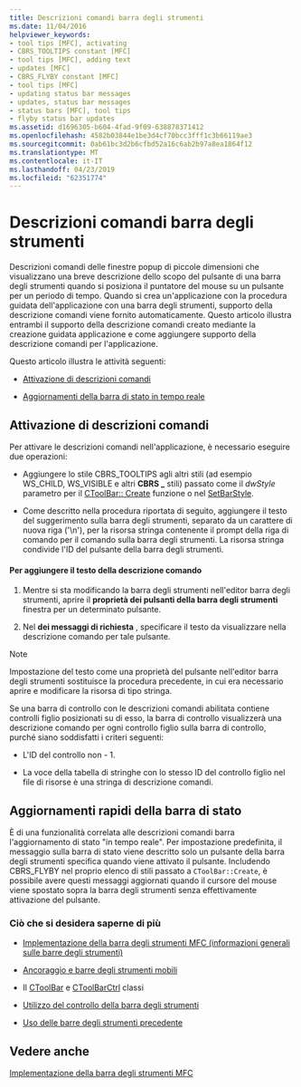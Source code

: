 ```yaml
---
title: Descrizioni comandi barra degli strumenti
ms.date: 11/04/2016
helpviewer_keywords:
- tool tips [MFC], activating
- CBRS_TOOLTIPS constant [MFC]
- tool tips [MFC], adding text
- updates [MFC]
- CBRS_FLYBY constant [MFC]
- tool tips [MFC]
- updating status bar messages
- updates, status bar messages
- status bars [MFC], tool tips
- flyby status bar updates
ms.assetid: d1696305-b604-4fad-9f09-638878371412
ms.openlocfilehash: 4582b03844e1be3d4cf70bcc3fff1c3b66119ae3
ms.sourcegitcommit: 0ab61bc3d2b6cfbd52a16c6ab2b97a8ea1864f12
ms.translationtype: MT
ms.contentlocale: it-IT
ms.lasthandoff: 04/23/2019
ms.locfileid: "62351774"
---
```

# <a name="toolbar-tool-tips"></a>Descrizioni comandi barra degli strumenti

Descrizioni comandi delle finestre popup di piccole dimensioni che visualizzano una breve descrizione dello scopo del pulsante di una barra degli strumenti quando si posiziona il puntatore del mouse su un pulsante per un periodo di tempo. Quando si crea un'applicazione con la procedura guidata dell'applicazione con una barra degli strumenti, supporto della descrizione comandi viene fornito automaticamente. Questo articolo illustra entrambi il supporto della descrizione comandi creato mediante la creazione guidata applicazione e come aggiungere supporto della descrizione comandi per l'applicazione.

Questo articolo illustra le attività seguenti:

- [Attivazione di descrizioni comandi](#_core_activating_tool_tips)

- [Aggiornamenti della barra di stato in tempo reale](#_core_fly_by_status_bar_updates)

##  <a name="_core_activating_tool_tips"></a> Attivazione di descrizioni comandi

Per attivare le descrizioni comandi nell'applicazione, è necessario eseguire due operazioni:

- Aggiungere lo stile CBRS_TOOLTIPS agli altri stili (ad esempio WS_CHILD, WS_VISIBLE e altri **CBRS _** stili) passato come il *dwStyle* parametro per il [CToolBar:: Create](../mfc/reference/ctoolbar-class.md#create) funzione o nel [SetBarStyle](../mfc/reference/ccontrolbar-class.md#setbarstyle).

- Come descritto nella procedura riportata di seguito, aggiungere il testo del suggerimento sulla barra degli strumenti, separato da un carattere di nuova riga ('\n'), per la risorsa stringa contenente il prompt della riga di comando per il comando sulla barra degli strumenti. La risorsa stringa condivide l'ID del pulsante della barra degli strumenti.

#### <a name="to-add-the-tool-tip-text"></a>Per aggiungere il testo della descrizione comando

1. Mentre si sta modificando la barra degli strumenti nell'editor barra degli strumenti, aprire il **proprietà dei pulsanti della barra degli strumenti** finestra per un determinato pulsante.

1. Nel **dei messaggi di richiesta** , specificare il testo da visualizzare nella descrizione comando per tale pulsante.

> [!NOTE]
>  Impostazione del testo come una proprietà del pulsante nell'editor barra degli strumenti sostituisce la procedura precedente, in cui era necessario aprire e modificare la risorsa di tipo stringa.

Se una barra di controllo con le descrizioni comandi abilitata contiene controlli figlio posizionati su di esso, la barra di controllo visualizzerà una descrizione comando per ogni controllo figlio sulla barra di controllo, purché siano soddisfatti i criteri seguenti:

- L'ID del controllo non - 1.

- La voce della tabella di stringhe con lo stesso ID del controllo figlio nel file di risorse è una stringa di descrizione comandi.

##  <a name="_core_fly_by_status_bar_updates"></a> Aggiornamenti rapidi della barra di stato

È di una funzionalità correlata alle descrizioni comandi barra l'aggiornamento di stato "in tempo reale". Per impostazione predefinita, il messaggio sulla barra di stato viene descritto solo un pulsante della barra degli strumenti specifica quando viene attivato il pulsante. Includendo CBRS_FLYBY nel proprio elenco di stili passato a `CToolBar::Create`, è possibile avere questi messaggi aggiornati quando il cursore del mouse viene spostato sopra la barra degli strumenti senza effettivamente attivazione del pulsante.

### <a name="what-do-you-want-to-know-more-about"></a>Ciò che si desidera saperne di più

- [Implementazione della barra degli strumenti MFC (informazioni generali sulle barre degli strumenti)](../mfc/mfc-toolbar-implementation.md)

- [Ancoraggio e barre degli strumenti mobili](../mfc/docking-and-floating-toolbars.md)

- Il [CToolBar](../mfc/reference/ctoolbar-class.md) e [CToolBarCtrl](../mfc/reference/ctoolbarctrl-class.md) classi

- [Utilizzo del controllo della barra degli strumenti](../mfc/working-with-the-toolbar-control.md)

- [Uso delle barre degli strumenti precedente](../mfc/using-your-old-toolbars.md)

## <a name="see-also"></a>Vedere anche

[Implementazione della barra degli strumenti MFC](../mfc/mfc-toolbar-implementation.md)
